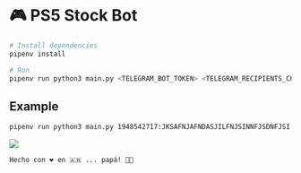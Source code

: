 # 🎮 PS5 Stock Bot

```bash
# Install dependencies
pipenv install

# Run
pipenv run python3 main.py <TELEGRAM_BOT_TOKEN> <TELEGRAM_RECIPIENTS_CHAT_IDS>
```

## Example
```bash
pipenv run python3 main.py 1948542717:JKSAFNJAFNDASJILFNJSINNFJSDNFJSI '["156629926","114326410"]'
```

![](https://imgur.com/6drm7lt.png)

```
Hecho con ❤️ en 🇦🇷 ... papá! 🤙🏼
```
